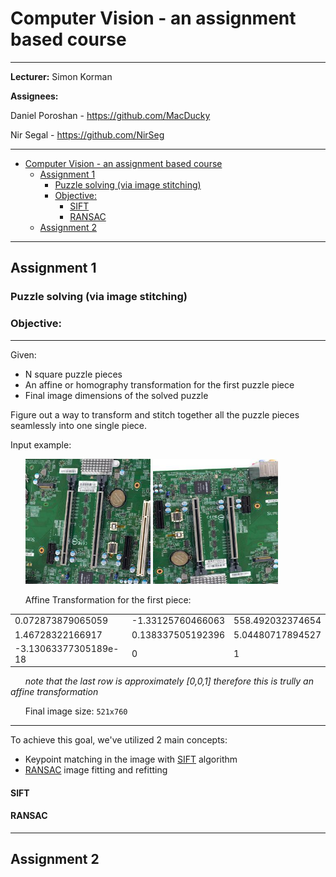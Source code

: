 # Computer Vision - an assignment based course

___
**Lecturer:** Simon Korman

**Assignees:**

Daniel Poroshan - https://github.com/MacDucky

Nir Segal - https://github.com/NirSeg
___

<!-- TOC -->
* [Computer Vision - an assignment based course](#computer-vision---an-assignment-based-course)
  * [Assignment 1](#assignment-1)
    * [Puzzle solving (via image stitching)](#puzzle-solving-via-image-stitching)
    * [Objective:](#objective)
      * [SIFT](#sift)
      * [RANSAC](#ransac)
  * [Assignment 2](#assignment-2)
<!-- TOC -->
___

## Assignment 1

### Puzzle solving (via image stitching)

### Objective:
___
Given:

* N square puzzle pieces
* An affine or homography transformation for the first puzzle piece
* Final image dimensions of the solved puzzle

Figure out a way to transform and stitch together all the puzzle pieces seamlessly into one single piece.

Input example:

&nbsp;&nbsp;&nbsp;&nbsp;&nbsp;&nbsp;<img height="200" src="assignment_1/puzzles/puzzle_affine_1/pieces/piece_1.jpg" title="Image1" width="200"/> <img height="200" src="assignment_1/puzzles/puzzle_affine_1/pieces/piece_2.jpg" title="Image 2" width="200"/>

&nbsp;&nbsp;&nbsp;&nbsp;&nbsp;&nbsp;Affine Transformation for the first piece:

|                       |                   |                  |
|-----------------------|-------------------|------------------|
| 0.072873879065059     | -1.33125760466063 | 558.492032374654 |
| 1.46728322166917      | 0.138337505192396 | 5.04480717894527 |
| -3.13063377305189e-18 | 0                 | 1                |

&nbsp;&nbsp;&nbsp;&nbsp;&nbsp;&nbsp;_note that the last row is approximately [0,0,1] therefore this is trully an affine transformation_

&nbsp;&nbsp;&nbsp;&nbsp;&nbsp;&nbsp;Final image size: `521x760`
___


To achieve this goal, we've utilized 2 main concepts:

* Keypoint matching in the image with [SIFT](#sift) algorithm
* [RANSAC](#ransac) image fitting and refitting


#### SIFT
#### RANSAC


___

## Assignment 2

